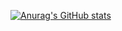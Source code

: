 [![Anurag's GitHub stats](https://github-readme-stats.vercel.app/api?username=gabo4466&show_icons=true&theme=tokyonight)](https://github.com/anuraghazra/github-readme-stats)
